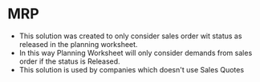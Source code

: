 # MRP
- This solution was created to only consider sales order wit status as released in the planning worksheet.
- In this way Planning Worksheet will only consider demands from sales order if the status is Released.
- This solution is used by companies which doesn't use Sales Quotes
